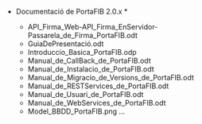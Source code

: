 

* Documentació de PortaFIB 2.0.x *



 	* API_Firma_Web-API_Firma_EnServidor-Passarela_de_Firma_PortaFIB.odt
	* GuiaDePresentació.odt
	* Introduccio_Basica_PortaFIB.odp	
	* Manual_de_CallBack_de_PortaFIB.odt
	* Manual_de_Instalacio_de_PortaFIB.odt
	* Manual_de_Migracio_de_Versions_de_PortaFIB.odt
	* Manual_de_RESTServices_de_PortaFIB.odt
	* Manual_de_Usuari_de_PortaFIB.odt
	* Manual_de_WebServices_de_PortaFIB.odt
	* Model_BBDD_PortaFIB.png
  ...
  

